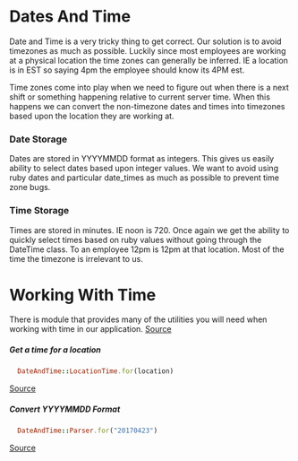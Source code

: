 # Dates And Time

Date and Time is a very tricky thing to get correct. Our solution is to avoid
timezones as much as possible. Luckily since most employees are working at a
physical location the time zones can generally be inferred. IE a location is 
in EST so saying 4pm the employee should know its 4PM est. 

Time zones come into play when we need to figure out when there is a next shift
or something happening relative to current server time. When this happens we
can convert the non-timezone dates and times into timezones based upon the
location they are working at.

### Date Storage

Dates are stored in YYYYMMDD format as integers. This gives us easily ability
to select dates based upon integer values. We want to avoid using ruby dates
and particular date_times as much as possible to prevent time zone bugs.

### Time Storage

Times are stored in minutes. IE noon is 720. Once again we get the ability to
quickly select times based on ruby values without going through the DateTime
class. To an employee 12pm is 12pm at that location. Most of the time the 
timezone is irrelevant to us.

Working With Time
======

There is module that provides many of the utilities you will need when working
with time in our application. [Source](/app/models/date_and_time)

#####  Get a time for a location

```ruby
  DateAndTime::LocationTime.for(location)
```
[Source](/app/models/date_and_time/location_time.rb)

##### Convert YYYYMMDD Format
```ruby
  DateAndTime::Parser.for("20170423")
```
[Source](/app/models/date_and_time/date_parser.rb)

